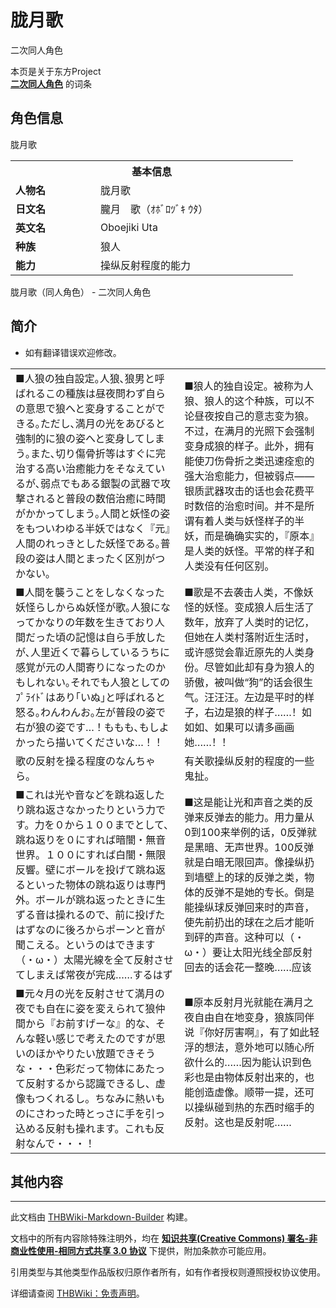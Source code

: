 # 胧月歌

<!-- source html: G:\repos\THBWiki-Markdown-Builder\THBWikiMarkdown\Temp\main\d\da\ns0%3A%E8%83%A7%E6%9C%88%E6%AD%8C.html -->

二次同人角色

本页是关于东方Project  
 **[二次同人角色](./二次角色列表.md)** 的词条

## 角色信息
[](./文件-歌.jpg.md)  [](./文件-歌.jpg.md)胧月歌

<table>
<tbody><tr>
<th colspan="2">基本信息</th>
</tr>
<tr>
<td style="width:120px"><b>人物名</b></td><td style="min-width:300px">胧月歌</td>
</tr><tr><td><b>日文名</b></td><td>朧月　歌（ｵﾎﾞﾛﾂﾞｷ ｳﾀ）</td></tr><tr><td><b>英文名</b></td><td>Oboejiki Uta</td></tr><tr><td><b>种族</b></td><td>狼人</td></tr><tr><td><b>能力</b></td><td>操纵反射程度的能力</td></tr></tbody></table>

胧月歌（同人角色） - 二次同人角色

## 简介
- 如有翻译错误欢迎修改。


<table><tbody><tr class="tt-content" id="简介-1" data-pos="&#91;&quot;\u7b80\u4ecb&quot;,1&#93;"><td class="tt-ja" lang="ja"><div class="poem">■人狼の独自設定｡人狼､狼男と呼ばれるこの種族は昼夜問わず自らの意思で狼へと変身することができる｡ただし､満月の光をあびると強制的に狼の姿へと変身してしまう｡また､切り傷骨折等はすぐに完治する高い治癒能力をそなえているが､弱点でもある銀製の武器で攻撃されると普段の数倍治癒に時間がかかってしまう｡人間と妖怪の姿をもついわゆる半妖ではなく『元』人間のれっきとした妖怪である｡普段の姿は人間とまったく区別がつかない｡</div></td><td class="tt-zh" lang="zh"><div class="poem">■狼人的独自设定。被称为人狼、狼人的这个种族，可以不论昼夜按自己的意志变为狼。不过，在满月的光照下会强制变身成狼的样子。此外，拥有能使刀伤骨折之类迅速痊愈的强大治愈能力，但被弱点——银质武器攻击的话也会花费平时数倍的治愈时间。并不是所谓有着人类与妖怪样子的半妖，而是确确实实的，『原本』是人类的妖怪。平常的样子和人类没有任何区别。</div></td></tr><tr class="tt-content" id="简介-2" data-pos="&#91;&quot;\u7b80\u4ecb&quot;,2&#93;"><td class="tt-ja" lang="ja"><div class="poem">■人間を襲うことをしなくなった妖怪らしからぬ妖怪が歌｡人狼になってかなりの年数を生きており人間だった頃の記憶は自ら手放したが､人里近くで暮らしているうちに感覚が元の人間寄りになったのかもしれない｡それでも人狼としてのﾌﾟﾗｲﾄﾞはあり｢いぬ｣と呼ばれると怒る｡わんわんお｡左が普段の姿で右が狼の姿です…！ももも､もしよかったら描いてくださいな…！！</div></td><td class="tt-zh" lang="zh"><div class="poem">■歌是不去袭击人类，不像妖怪的妖怪。变成狼人后生活了数年，放弃了人类时的记忆，但她在人类村落附近生活时，或许感觉会靠近原先的人类身份。尽管如此却有身为狼人的骄傲，被叫做“狗”的话会很生气。汪汪汪。左边是平时的样子，右边是狼的样子……！如如如、如果可以请多画画她……！！</div></td></tr><tr class="tt-content" id="简介-3" data-pos="&#91;&quot;\u7b80\u4ecb&quot;,3&#93;"><td class="tt-ja" lang="ja"><div class="poem">歌の反射を操る程度のなんちゃら。</div></td><td class="tt-zh" lang="zh"><div class="poem">有关歌操纵反射的程度的一些鬼扯。</div></td></tr><tr class="tt-content" id="简介-4" data-pos="&#91;&quot;\u7b80\u4ecb&quot;,4&#93;"><td class="tt-ja" lang="ja"><div class="poem">■これは光や音などを跳ね返したり跳ね返さなかったりという力です。力を０から１００までとして、跳ね返りを０にすれば暗闇・無音世界。１００にすれば白闇・無限反響。壁にボールを投げて跳ね返るといった物体の跳ね返りは専門外。ボールが跳ね返ったときに生ずる音は操れるので、前に投げたはずなのに後ろからポーンと音が聞こえる。というのはできます（・ω・）太陽光線を全て反射させてしまえば常夜が完成……するはず</div></td><td class="tt-zh" lang="zh"><div class="poem">■这是能让光和声音之类的反弹来反弹去的能力。用力量从0到100来举例的话，0反弹就是黑暗、无声世界。100反弹就是白暗无限回声。像操纵扔到墙壁上的球的反弹之类，物体的反弹不是她的专长。倒是能操纵球反弹回来时的声音，使先前扔出的球在之后才能听到砰的声音。这种可以（・ω・）要让太阳光线全部反射回去的话会花一整晚……应该</div></td></tr><tr class="tt-content" id="简介-5" data-pos="&#91;&quot;\u7b80\u4ecb&quot;,5&#93;"><td class="tt-ja" lang="ja"><div class="poem">■元々月の光を反射させて満月の夜でも自在に姿を変えられて狼仲間から『お前すげーな』的な、そんな軽い感じで考えたのですが思いのほかやりたい放題できそうな・・・色彩だって物体にあたって反射するから認識できるし、虚像もつくれるし。ちなみに熱いものにさわった時とっさに手を引っ込める反射も操れます。これも反射なんで・・・！</div></td><td class="tt-zh" lang="zh"><div class="poem">■原本反射月光就能在满月之夜自由自在地变身，狼族同伴说『你好厉害啊』，有了如此轻浮的想法，意外地可以随心所欲什么的……因为能认识到色彩也是由物体反射出来的，也能创造虚像。顺带一提，还可以操纵碰到热的东西时缩手的反射。这也是反射呢……<br><br></div></td></tr></tbody></table>



## 其他内容




---

此文档由 [THBWiki-Markdown-Builder](https://github.com/Delsin-Yu/THBWiki-Markdown-Builder) 构建。

文档中的所有内容除特殊注明外，均在 [**知识共享(Creative Commons) 署名-非商业性使用-相同方式共享 3.0 协议**](https://creativecommons.org/licenses/by-sa/3.0/deed.zh-hans) 下提供，附加条款亦可能应用。

引用类型与其他类型作品版权归原作者所有，如有作者授权则遵照授权协议使用。

详细请查阅 [THBWiki：免责声明](https://thbwiki.cc/THBWiki:%E5%85%8D%E8%B4%A3%E5%A3%B0%E6%98%8E)。

